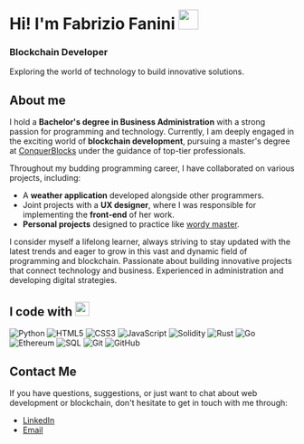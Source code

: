 # Hi! I'm Fabrizio Fanini <img src="https://media.giphy.com/media/hvRJCLFzcasrR4ia7z/giphy.gif" width="35">

### Blockchain Developer
Exploring the world of technology to build innovative solutions.

## About me

I hold a **Bachelor's degree in Business Administration** with a strong passion for programming and technology. Currently, I am deeply engaged in the exciting world of **blockchain development**, pursuing a master's degree at [ConquerBlocks](https://conquerblocks.com) under the guidance of top-tier professionals.

Throughout my budding programming career, I have collaborated on various projects, including:
- A **weather application** developed alongside other programmers.  
- Joint projects with a **UX designer**, where I was responsible for implementing the **front-end** of her work.  
- **Personal projects** designed to practice like [wordy master](https://github.com/FabriFanini/wordy-masters).

I consider myself a lifelong learner, always striving to stay updated with the latest trends and eager to grow in this vast and dynamic field of programming and blockchain.
Passionate about building innovative projects that connect technology and business. Experienced in administration and developing digital strategies.

## <b> I code with</b> <img src="https://media2.giphy.com/media/QssGEmpkyEOhBCb7e1/giphy.gif?cid=ecf05e47a0n3gi1bfqntqmob8g9aid1oyj2wr3ds3mg700bl&rid=giphy.gif" width ="25">
  ![Python](https://img.shields.io/badge/-Python-3776AB?logo=python&logoColor=white&style=for-the-badge)
  ![HTML5](https://img.shields.io/badge/-HTML5-E34F26?logo=html5&logoColor=white&style=for-the-badge)
  ![CSS3](https://img.shields.io/badge/-CSS3-1572B6?logo=css3&logoColor=white&style=for-the-badge)
  ![JavaScript](https://img.shields.io/badge/-JavaScript-F7DF1E?logo=javascript&logoColor=black&style=for-the-badge)
  ![Solidity](https://img.shields.io/badge/-Solidity-363636?logo=solidity&logoColor=white&style=for-the-badge)
  ![Rust](https://img.shields.io/badge/-Rust-000000?logo=rust&logoColor=white&style=for-the-badge)
  ![Go](https://img.shields.io/badge/-Go-00ADD8?logo=go&logoColor=white&style=for-the-badge)
  ![Ethereum](https://img.shields.io/badge/-Ethereum-3C3C3D?logo=ethereum&logoColor=white&style=for-the-badge)
  ![SQL](https://img.shields.io/badge/-SQL-003B57?logo=postgresql&logoColor=white&style=for-the-badge)
  ![Git](https://img.shields.io/badge/-Git-F05032?logo=git&logoColor=white&style=for-the-badge)
  ![GitHub](https://img.shields.io/badge/-GitHub-181717?logo=github&logoColor=white&style=for-the-badge)

## Contact Me

If you have questions, suggestions, or just want to chat about web development or blockchain, don't hesitate to get in touch with me through:

- [LinkedIn](https://www.linkedin.com/in/fabriziofanini/)
- [Email](mailto:fabrifanini@gmail.com)





